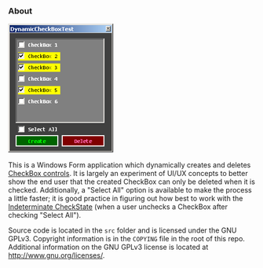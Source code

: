 ### About

![Screenpic for proof!](https://raw.githubusercontent.com/rastreus/DynamicCheckBoxTest/master/pic/DCBT.png)

This is a Windows Form application which dynamically creates and deletes [CheckBox controls](https://msdn.microsoft.com/en-us/library/System.Windows.Forms.CheckBox(v=vs.110).aspx).
It is largely an experiment of UI/UX concepts to better show the end user that the created
CheckBox can only be deleted when it is checked. Additionally, a "Select All" option is
available to make the process a little faster; it is good practice in figuring out how best
to work with the [Indeterminate CheckState](https://msdn.microsoft.com/en-us/library/system.windows.forms.checkbox.checkstate(v=vs.110).aspx?cs-save-lang=1&cs-lang=vb#code-snippet-1)
(when a user unchecks a CheckBox after checking "Select All").

Source code is located in the `src` folder and is licensed under the GNU GPLv3. Copyright information
is in the `COPYING` file in the root of this repo. Additional information on the GNU GPLv3 license
is located at http://www.gnu.org/licenses/.
